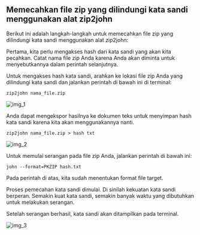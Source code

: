 ## Memecahkan file zip yang dilindungi kata sandi menggunakan alat zip2john

Berikut ini adalah langkah-langkah untuk memecahkan file zip yang dilindungi kata sandi menggunakan alat zip2john:

Pertama, kita perlu mengakses hash dari kata sandi yang akan kita pecahkan. Catat nama file zip Anda karena Anda akan diminta untuk menyebutkannya dalam perintah selanjutnya.

Untuk mengakses hash kata sandi, arahkan ke lokasi file zip Anda yang dilindungi kata sandi dan jalankan perintah di bawah ini di terminal:

```
zip2john nama_file.zip
```

![img_1](https://github.com/FII14/CARA-MENGGUNAKAN-ALAT-ZIP2JOHN/blob/main/gambar/IMG_20230304_173920.jpg)

Anda dapat mengekspor hasilnya ke dokumen teks untuk menyimpan hash kata sandi karena kita akan menggunakannya nanti.

```
zip2john nama_file.zip > hash txt
```
![img_2](https://github.com/FII14/CARA-MENGGUNAKAN-ALAT-ZIP2JOHN/blob/main/gambar/IMG_20230304_173438.jpg)


Untuk memulai serangan pada file zip Anda, jalankan perintah di bawah ini:

```
john --format=PKZIP hash.txt
```

Pada perintah di atas, kita sudah menentukan format file target.

Proses pemecahan kata sandi dimulai. Di sinilah kekuatan kata sandi berperan. Semakin kuat kata sandi, semakin banyak waktu yang dibutuhkan untuk melakukan serangan.

Setelah serangan berhasil, kata sandi akan ditampilkan pada terminal.

![img_3](https://github.com/FII14/CARA-MENGGUNAKAN-ALAT-ZIP2JOHN/blob/main/gambar/IMG_20230304_173653.jpg)
